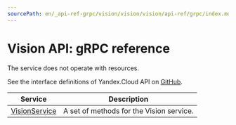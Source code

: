 ```yaml
---
sourcePath: en/_api-ref-grpc/vision/vision/vision/api-ref/grpc/index.md
---
```

# Vision API: gRPC reference
The service does not operate with resources.

See the interface definitions of Yandex.Cloud API on [GitHub](https://github.com/yandex-cloud/cloudapi).

Service | Description
--- | ---
[VisionService](./vision_service.md) | A set of methods for the Vision service.
